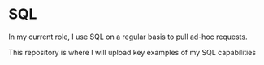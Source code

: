 # SQL

In my current role, I use SQL on a regular basis to pull ad-hoc requests.

This repository is where I will upload key examples of my SQL capabilities
